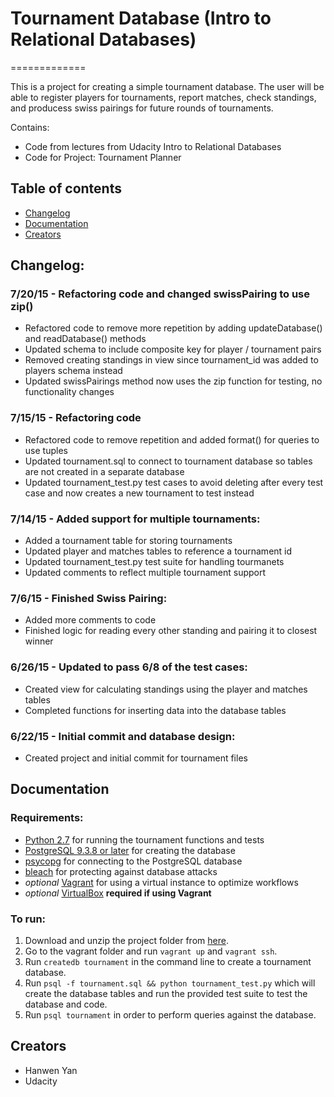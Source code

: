 # Tournament Database (Intro to Relational Databases)
=============

This is a project for creating a simple tournament database. The user will be able to register players for tournaments, report matches, check standings, and producess swiss pairings for future rounds of tournaments.

Contains:

- Code from lectures from Udacity Intro to Relational Databases
- Code for Project: Tournament Planner

## Table of contents

- [Changelog](#changelog)
- [Documentation](#documentation)
- [Creators](#creators)

## Changelog:

### 7/20/15 - Refactoring code and changed swissPairing to use zip()

  * Refactored code to remove more repetition by adding updateDatabase() and readDatabase() methods
  * Updated schema to include composite key for player / tournament pairs
  * Removed creating standings in view since tournament_id was added to players schema instead
  * Updated swissPairings method now uses the zip function for testing, no functionality changes

### 7/15/15 - Refactoring code
  * Refactored code to remove repetition and added format() for queries to use tuples
  * Updated tournament.sql to connect to tournament database so tables are not created in a separate database
  * Updated tournament_test.py test cases to avoid deleting after every test case and now creates a new tournament to test instead

### 7/14/15 - Added support for multiple tournaments:
  * Added a tournament table for storing tournaments
  * Updated player and matches tables to reference a tournament id 
  * Updated tournament_test.py test suite for handling tourmanets
  * Updated comments to reflect multiple tournament support

### 7/6/15 - Finished Swiss Pairing:
  * Added more comments to code
  * Finished logic for reading every other standing and pairing it to closest winner

### 6/26/15 - Updated to pass 6/8 of the test cases:
  * Created view for calculating standings using the player and matches tables
  * Completed functions for inserting data into the database tables

### 6/22/15 - Initial commit and database design:
  * Created project and initial commit for tournament files

## Documentation

### Requirements:

- [Python 2.7](https://www.python.org/downloads/) for running the tournament functions and tests
- [PostgreSQL 9.3.8 or later](http://www.postgresql.org/download/) for creating the database
- [psycopg](http://initd.org/psycopg/download/) for connecting to the PostgreSQL database
- [bleach](http://bleach.readthedocs.org/en/latest/) for protecting against database attacks
- *optional* [Vagrant](http://www.vagrantup.com/downloads.html) for using a virtual instance to optimize workflows
- *optional* [VirtualBox](https://www.virtualbox.org/) **required if using Vagrant**

### To run:

1. Download and unzip the project folder from 
[here](https://github.com/hanwenyan/databases/archive/master.zip).
2. Go to the vagrant folder and run `vagrant up` and `vagrant ssh`.
3. Run `createdb tournament` in the command line to create a tournament database.
4. Run `psql -f tournament.sql && python tournament_test.py` which will create the database tables and run the provided test suite to test the database and code.
5. Run `psql tournament` in order to perform queries against the database.

## Creators

  * Hanwen Yan
  * Udacity
